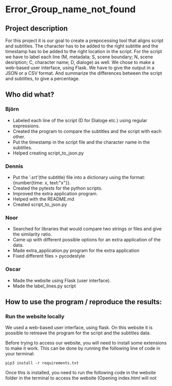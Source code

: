 # Error_Group_name_not_found

## Project description
For this project it is our goal to create a prepocessing tool that aligns script and subtitles. The character has to be added to the right subtitle and the timestamp has to be added to the right location in the script. For the script we have to label each line (M, metadata; S, scene boundary; N, scene desription; C, character name; D, dialoge) as well. 
We chose to make a web-based user interface, using Flask.
We have to give the output in a JSON or a CSV format.
And summarize the differences between the script and subtitles, to give a percentage.

## Who did what? 

### Björn 
- Labeled each line of the script (D for Dialoge etc.) using regular expressions.
- Created the program to compare the subtitles and the script with each other.
- Put the timestamp in the script file and the character name in the subtitles.
- Helped creating script_to_json.py

### Dennis 
- Put the '.srt'(the subtitle) file into a dictionary using the format: {number{time: x, text:"x"}}.
- Created the pytests for the python scripts.
- Improved the extra application program.
- Helped with the README.md
- Created script_to_json.py 

### Noor 
- Searched for libraries that would compare two strings or files and give the similarity ratio.
- Came up with different possible options for an extra application of the data.
- Made extra_application.py program for the extra application 
- Fixed different files > pycodestyle

### Oscar 
- Made the website using Flask (user interface).
- Made the label_lines.py script

## How to use the program / reproduce the results:
### Run the website locally
We used a web-based user interface, using flask. On this website it is possible to retreave the program for the script and the subtitles data.

Before trying to access our website, you will need to install some extensions to make it work. This can be done by running the following line of code in your terminal:

```
pip3 install -r requirements.txt
```

Once this is installed, you need to run the following code in the website folder in the terminal to access the website (Opening index.html will not work.
):

``` 
source env/bin/activate
```
This will create a virtual environment to run the website on the flask version we have used during development.

When you have created a virtual environment, you have to run the following code in order to create a local server. With the virtual server you are able to run this website locally:

```
python3 app.py
```

Flask will provide some information about the local server you are running from your computer. Among the information, a url for the website is given. Open this link via the terminal or copy and paste it into your browser of choice.

Documentation about how to use the website, is available on the website itself. This can be accessed on the documentation page. Among the documentation page there is a page to search for subtitles on opensubtitles.org and for scripts on IMSDb. This read.me can be found on the website as well. Furthermore, you are able to run our compare script on the homepage. After loading you are able to view the output with a user interface and to download the output as JSON files. 

### Unit tests:

If you want to perform unit tests, you would have to make a little change to test.py. We open the film files in every function by using a function from create_subtitles.py. To execute test.py on a film chosen by you, you have to change the filename inside these lines of codes. So:

```
full_text = create_subtitles.open_file('test_files/shrek_subtitles.srt')
```

becomes

```
full_text = create_subtitles.open_file('yourfilm_subtitles.srt')
```

You can run the unit tests by using the following code:
```
pytest test.py
```

